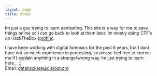 ```yaml
---
layout: page
title: About
---
```


Im just a guy trying to learn pentesting.
This site is a way for me to save things online so I can go back to look at them later. Im mostly doing CTF's on HackTheBox (<a href="https://www.hackthebox.eu/profile/44591">profile</a>).

I have been working with digital forensics for the past 6 years, but I dont have not so much experience in pentesting, so please feel free to correct me if I explain anything in a strange/wrong way. Im just trying to learn here... ;)<br />
Email: <a href="mailto:datahackare@disroot.org">datahackare@disroot.org</a>

<script src="https://www.hackthebox.eu/badge/44591"></script>

